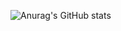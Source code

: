 ![Anurag's GitHub stats](https://github-readme-stats.vercel.app/api?username=Ehsana64&show_icons=true&theme=radical)
